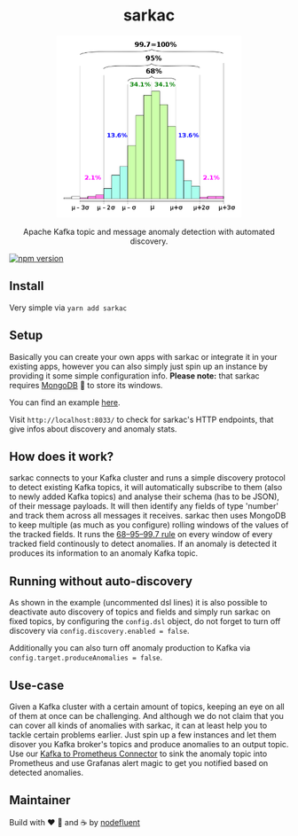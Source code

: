 <h1 align="center">sarkac</h1>
<p align="center">
  <img alt="sarkac" src="sigma.png" width="332">
</p>
<p align="center">
  Apache Kafka topic and message anomaly detection with automated discovery.
</p>

[![npm version](https://badge.fury.io/js/sarkac.svg)](https://badge.fury.io/js/sarkac)

## Install

Very simple via `yarn add sarkac`

## Setup

Basically you can create your own apps with sarkac or integrate it in your existing apps,
however you can also simply just spin up an instance by providing it some simple configuration info.
**Please note:** that sarkac requires [MongoDB](https://www.mongodb.com/de) :seedling: to store its windows.

You can find an example [here](example/example.js).

Visit `http://localhost:8033/` to check for sarkac's HTTP endpoints, that give infos about discovery and
anomaly stats.

## How does it work?

sarkac connects to your Kafka cluster and runs a simple discovery protocol to detect existing Kafka topics,
it will automatically subscribe to them (also to newly added Kafka topics) and analyse their schema (has to be JSON),
of their message payloads. It will then identify any fields of type 'number' and track them across all messages it
receives. sarkac then uses MongoDB to keep multiple (as much as you configure) rolling windows of the values of
the tracked fields. It runs the [68–95–99.7 rule](https://en.wikipedia.org/wiki/68%E2%80%9395%E2%80%9399.7_rule)
on every window of every tracked field continously to detect anomalies.
If an anomaly is detected it produces its information to an anomaly Kafka topic.

## Running without auto-discovery

As shown in the example (uncommented dsl lines) it is also possible to deactivate auto discovery of topics and fields
and simply run sarkac on fixed topics, by configuring the `config.dsl` object, do not forget to turn off discovery via
`config.discovery.enabled = false`.

Additionally you can also turn off anomaly production to Kafka via `config.target.produceAnomalies = false`.

## Use-case

Given a Kafka cluster with a certain amount of topics, keeping an eye on all of them at once can be challenging.
And although we do not claim that you can cover all kinds of anomalies with sarkac, it can at least help you to
tackle certain problems earlier. Just spin up a few instances and let them disover you Kafka broker's topics and produce
anomalies to an output topic. Use our [Kafka to Prometheus Connector](https://github.com/nodefluent/prometheus-kafka-connect)
to sink the anomaly topic into Prometheus and use Grafanas alert magic to get you notified based on detected anomalies.

## Maintainer

Build with :heart: :pizza: and :coffee: by [nodefluent](https://github.com/nodefluent)